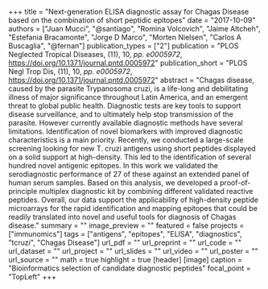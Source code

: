 +++
title = "Next-generation ELISA diagnostic assay for Chagas Disease based on the combination of short peptidic epitopes"
date = "2017-10-09"
authors = ["Juan Mucci", "@santiago", "Romina Volcovich", "Jaime Altcheh", "Estefania Bracamonte", "Jorge D Marco", "Morten Nielsen", "Carlos A Buscaglia", "@fernan"]
publication_types = ["2"]
publication = "PLOS Neglected Tropical Diseases, (11), 10, _pp. e0005972_, https://doi.org/10.1371/journal.pntd.0005972"
publication_short = "PLOS Negl Trop Dis, (11), 10, _pp. e0005972_, https://doi.org/10.1371/journal.pntd.0005972"
abstract = "Chagas disease, caused by the parasite Trypanosoma cruzi, is a life-long and debilitating illness of major significance throughout Latin America, and an emergent threat to global public health. Diagnostic tests are key tools to support disease surveillance, and to ultimately help stop transmission of the parasite. However currently available diagnostic methods have several limitations. Identification of novel biomarkers with improved diagnostic characteristics is a main priority. Recently, we conducted a large-scale screening looking for new T. cruzi antigens using short peptides displayed on a solid support at high-density. This led to the identification of several hundred novel antigenic epitopes. In this work we validated the serodiagnostic performance of 27 of these against an extended panel of human serum samples. Based on this analysis, we developed a proof-of-principle multiplex diagnostic kit by combining different validated reactive peptides. Overall, our data support the applicability of high-density peptide microarrays for the rapid identification and mapping epitopes that could be readily translated into novel and useful tools for diagnosis of Chagas disease."
summary = ""
image_preview = ""
featured = false
projects = ["immunomics"]
tags = ["antigens", "epitopes", "ELISA", "diagnostics", "tcruzi", "Chagas Disease"]
url_pdf = ""
url_preprint = ""
url_code = ""
url_dataset = ""
url_project = ""
url_slides = ""
url_video = ""
url_poster = ""
url_source = ""
math = true
highlight = true
[header]
[image]
  caption = "Bioinformatics selection of candidate diagnostic peptides"
  focal_point = "TopLeft"
+++
